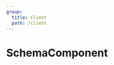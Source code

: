 ```yaml
---
group:
  title: Client
  path: /client
---
```


# SchemaComponent

<code src="./demos/demo1.tsx" />
<code src="./demos/demo3.tsx" />

